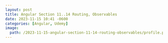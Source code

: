 ```yaml
---
layout: post
title: Angular Section 11..14 Routing, Observables
date: 2023-11-15 10:41 -0600
categories: [Angular, Udemy]
image: 
  path: /2023-11-15-angular-section-11-14-routing-observables/profile.png
---
```

